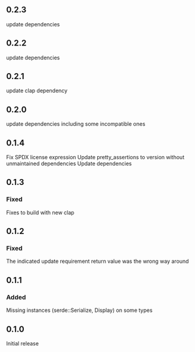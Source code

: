 ## 0.2.3

update dependencies

## 0.2.2

update dependencies

## 0.2.1

update clap dependency

## 0.2.0

update dependencies including some incompatible ones

## 0.1.4

Fix SPDX license expression
Update pretty_assertions to version without unmaintained dependencies
Update dependencies

## 0.1.3

### Fixed

Fixes to build with new clap

## 0.1.2

### Fixed

The indicated update requirement return value was the wrong way around

## 0.1.1

### Added

Missing instances (serde::Serialize, Display) on some types

## 0.1.0

Initial release
